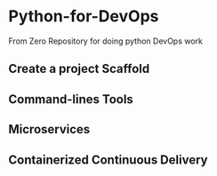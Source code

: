 # Python-for-DevOps
From Zero Repository for doing python DevOps work

## Create a project Scaffold
## Command-lines Tools

## Microservices

## Containerized Continuous Delivery
